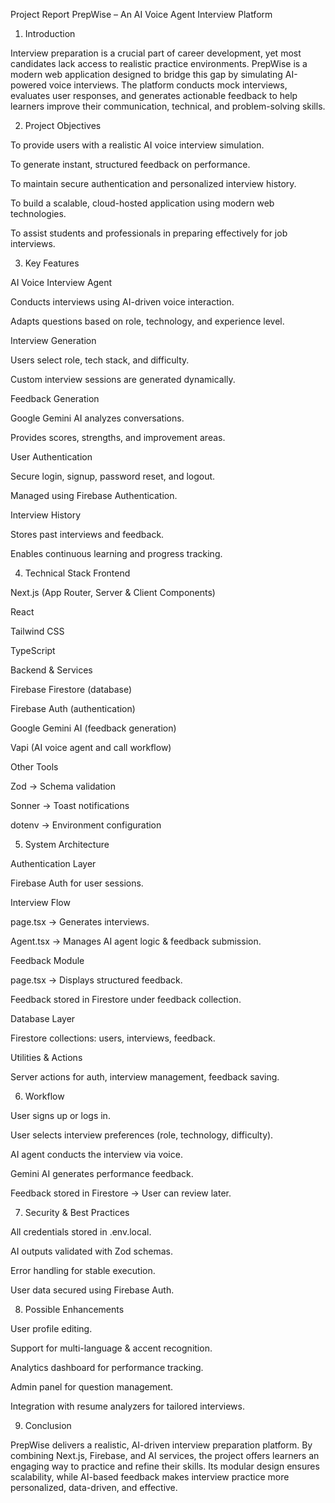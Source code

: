 Project Report
PrepWise – An AI Voice Agent Interview Platform
1. Introduction

Interview preparation is a crucial part of career development, yet most candidates lack access to realistic practice environments. PrepWise is a modern web application designed to bridge this gap by simulating AI-powered voice interviews. The platform conducts mock interviews, evaluates user responses, and generates actionable feedback to help learners improve their communication, technical, and problem-solving skills.

2. Project Objectives

To provide users with a realistic AI voice interview simulation.

To generate instant, structured feedback on performance.

To maintain secure authentication and personalized interview history.

To build a scalable, cloud-hosted application using modern web technologies.

To assist students and professionals in preparing effectively for job interviews.

3. Key Features

AI Voice Interview Agent

Conducts interviews using AI-driven voice interaction.

Adapts questions based on role, technology, and experience level.

Interview Generation

Users select role, tech stack, and difficulty.

Custom interview sessions are generated dynamically.

Feedback Generation

Google Gemini AI analyzes conversations.

Provides scores, strengths, and improvement areas.

User Authentication

Secure login, signup, password reset, and logout.

Managed using Firebase Authentication.

Interview History

Stores past interviews and feedback.

Enables continuous learning and progress tracking.

4. Technical Stack
Frontend

Next.js (App Router, Server & Client Components)

React

Tailwind CSS

TypeScript

Backend & Services

Firebase Firestore (database)

Firebase Auth (authentication)

Google Gemini AI (feedback generation)

Vapi (AI voice agent and call workflow)

Other Tools

Zod → Schema validation

Sonner → Toast notifications

dotenv → Environment configuration

5. System Architecture

Authentication Layer

Firebase Auth for user sessions.

Interview Flow

page.tsx → Generates interviews.

Agent.tsx → Manages AI agent logic & feedback submission.

Feedback Module

page.tsx → Displays structured feedback.

Feedback stored in Firestore under feedback collection.

Database Layer

Firestore collections: users, interviews, feedback.

Utilities & Actions

Server actions for auth, interview management, feedback saving.

6. Workflow

User signs up or logs in.

User selects interview preferences (role, technology, difficulty).

AI agent conducts the interview via voice.

Gemini AI generates performance feedback.

Feedback stored in Firestore → User can review later.

7. Security & Best Practices

All credentials stored in .env.local.

AI outputs validated with Zod schemas.

Error handling for stable execution.

User data secured using Firebase Auth.

8. Possible Enhancements

User profile editing.

Support for multi-language & accent recognition.

Analytics dashboard for performance tracking.

Admin panel for question management.

Integration with resume analyzers for tailored interviews.

9. Conclusion

PrepWise delivers a realistic, AI-driven interview preparation platform. By combining Next.js, Firebase, and AI services, the project offers learners an engaging way to practice and refine their skills. Its modular design ensures scalability, while AI-based feedback makes interview practice more personalized, data-driven, and effective.

